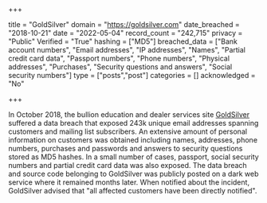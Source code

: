 +++

title = "GoldSilver"
domain = "https://goldsilver.com"
date_breached = "2018-10-21"
date = "2022-05-04"
record_count = "242,715"
privacy = "Public"
Verified = "True"
hashing = ["MD5"]
breached_data = ["Bank account numbers", "Email addresses", "IP addresses", "Names", "Partial credit card data", "Passport numbers", "Phone numbers", "Physical addresses", "Purchases", "Security questions and answers", "Social security numbers"]
type = ["posts","post"]
categories = []
acknowledged = "No"


+++


In October 2018, the bullion education and dealer services site <a href="https://goldsilver.com/" target="_blank" rel="noopener">GoldSilver</a> suffered a data breach that exposed 243k unique email addresses spanning customers and mailing list subscribers. An extensive amount of personal information on customers was obtained including names, addresses, phone numbers, purchases and passwords and answers to security questions stored as MD5 hashes. In a small number of cases, passport, social security numbers and partial credit card data was also exposed. The data breach and source code belonging to GoldSilver was publicly posted on a dark web service where it remained months later. When notified about the incident, GoldSilver advised that &quot;all affected customers have been directly notified&quot;.

